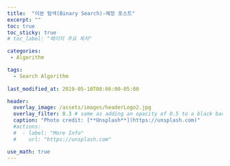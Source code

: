 ```yaml
---
title:  "이분 탐색(Binary Search)-예정 포스트"
excerpt: ""
toc: true
toc_sticky: true
# toc_label: "페이지 주요 목차"

categories:
 - Algorithm

tags:
  - Search Algorithm
  
last_modified_at: 2019-05-10T08:06:00-05:00

header:
  overlay_image: /assets/images/headerLogo2.jpg
  overlay_filter: 0.3 # same as adding an opacity of 0.5 to a black background
  caption: "Photo credit: [**Unsplash**](https://unsplash.com)"
  #actions:
  #  - label: "More Info"
  #    url: "https://unsplash.com"

use_math: true
---
```


